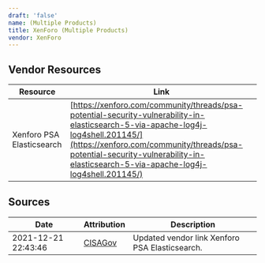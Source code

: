 ```yaml
---
draft: 'false'
name: (Multiple Products)
title: XenForo (Multiple Products)
vendor: XenForo
---
```


## Vendor Resources
| Resource | Link |
| --- | --- |
| Xenforo PSA Elasticsearch | [https://xenforo.com/community/threads/psa-potential-security-vulnerability-in-elasticsearch-5-via-apache-log4j-log4shell.201145/](https://xenforo.com/community/threads/psa-potential-security-vulnerability-in-elasticsearch-5-via-apache-log4j-log4shell.201145/) |



## Sources
| Date | Attribution | Description |
| --- | --- | --- |
| 2021-12-21 22:43:46 | [CISAGov](https://raw.githubusercontent.com/cisagov/log4j-affected-db/develop/README.md) | Updated vendor link Xenforo PSA Elasticsearch.  |
